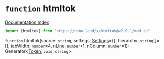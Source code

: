 # `function` htmltok

[Documentation Index](../README.md)

```ts
import {htmltok} from "https://deno.land/x/htmltok@v2.0.1/mod.ts"
```

`function` htmltok(source: `string`, settings: [Settings](../interface.Settings/README.md)=\{}, hierarchy: `string`\[]=\[], tabWidth: `number`=4, nLine: `number`=1, nColumn: `number`=1): Generator\<[Token](../class.Token/README.md), `void`, `string`>

